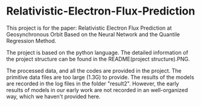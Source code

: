 # Relativistic-Electron-Flux-Prediction
This project is for the paper: Relativistic Electron Flux Prediction at Geosynchronous Orbit Based on the Neural Network and the Quantile Regression Method.

The project is based on the python language. 
The detailed information of the project structure can be found in the README(project structure).PNG.

The processed data, and all the codes are provided in the project. 
The primitive data files are too large (1.3G) to provide.
The results of the models are recorded in the log files in the folder "result2". 
However, the early results of models in our early work are not recorded in an well-organized way, which we haven't provided here.
